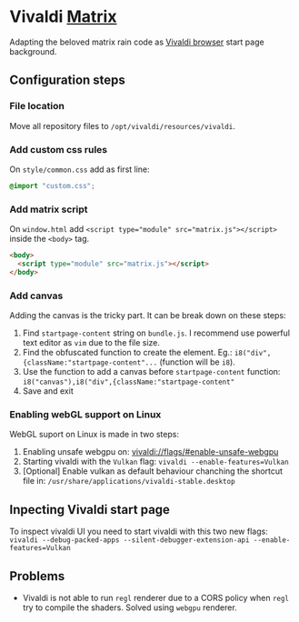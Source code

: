 # Vivaldi [Matrix](https://rezmason.github.io/matrix)

Adapting the beloved matrix rain code as [Vivaldi browser](https://vivaldi.com) start page background.

## Configuration steps

### File location

Move all repository files to `/opt/vivaldi/resources/vivaldi`.

### Add custom css rules

On `style/common.css` add as first line:
```css
@import "custom.css";
```

### Add matrix script

On `window.html` add `<script type="module" src="matrix.js"></script>` inside the `<body>` tag.

```html
<body>
  <script type="module" src="matrix.js"></script>
</body>
```

### Add canvas

Adding the canvas is the tricky part. It can be break down on these steps:

1) Find `startpage-content` string on `bundle.js`. I recommend use powerful text editor as `vim` due to the file size.
2) Find the obfuscated function to create the element. Eg.: `i8("div",{className:"startpage-content"...` (function will be `i8`).
3) Use the function to add a canvas before `startpage-content` function: `i8("canvas"),i8("div",{className:"startpage-content"`
4) Save and exit

### Enabling webGL support on Linux

WebGL suport on Linux is made in two steps:

1) Enabling unsafe webgpu on: [vivaldi://flags/#enable-unsafe-webgpu](vivaldi://flags/#enable-unsafe-webgpu)
2) Starting vivaldi with the `Vulkan` flag: `vivaldi --enable-features=Vulkan`
3) [Optional] Enable vulkan as default behaviour chanching the shortcut file in: `/usr/share/applications/vivaldi-stable.desktop`

## Inpecting Vivaldi start page

To inspect vivaldi UI you need to start vivaldi with this two new flags: `vivaldi --debug-packed-apps --silent-debugger-extension-api --enable-features=Vulkan`

## Problems

- Vivaldi is not able to run `regl` renderer due to a CORS policy when `regl` try to compile the shaders. Solved using `webgpu` renderer.